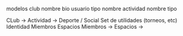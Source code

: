 modelos
    club
        nombre
        bio
        usuario
    tipo
        nombre
    actividad
        nombre
        tipo



CLub -> 
    Actividad -> 
        Deporte / Social
        Set de utilidades (torneos, etc)
        Identidad
        Miembros
        Espacios
    Miembros -> 
    Espacios ->